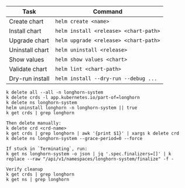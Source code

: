 | Task            | Command                               |
| --------------- | ------------------------------------- |
| Create chart    | `helm create <name>`                  |
| Install chart   | `helm install <release> <chart-path>` |
| Upgrade chart   | `helm upgrade <release> <chart-path>` |
| Uninstall chart | `helm uninstall <release>`            |
| Show values     | `helm show values <chart>`            |
| Validate chart  | `helm lint <chart-path>`              |
| Dry-run install | `helm install --dry-run --debug ...`  |
```
k delete all --all -n longhorn-system
k delete crds -l app.kubernetes.io/part-of=longhorn
k delete ns longhorn-system
helm uninstall longhorn -n longhorn-system || true
k get crds | grep longhorn

Then delete manually:
k delete crd <crd-name>
k get crds | grep longhorn | awk '{print $1}' | xargs k delete crd
k delete ns longhorn-system --grace-period=0 --force

If stuck in `Terminating`, run:
k get ns longhorn-system -o json | jq '.spec.finalizers=[]' | k replace --raw "/api/v1/namespaces/longhorn-system/finalize" -f -

Verify cleanup
k get crds | grep longhorn
k get ns | grep longhorn
```